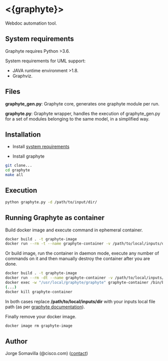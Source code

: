 # <{graphyte}>
Webdoc automation tool.

## System requirements

Graphyte requires Python >3.6.

System requirements for UML support:
- JAVA runtime environment >1.8.
- Graphviz.

## Files

**graphyte_gen.py**: Graphyte core, generates one graphyte module per run.

**graphyte.py**: Graphyte wrapper, handles the execution of graphyte_gen.py for a set of modules belonging to the same model, in a simplified way.


## Installation

- Install [system requirements](##-Pre-requirements)

- Install graphyte
``` bash
git clone...
cd graphyte
make all
```

## Execution

``` bash
python graphyte.py -d /path/to/input/dir/
```

## Running Graphyte as container

Build docker image and execute command in ephemeral container.

```bash
docker build . -t graphyte-image
docker run --rm -t --name graphyte-container -v /path/to/local/inputs/dir:/inputs graphyte-image /bin/bash -c "cd /usr/local/graphyte/graphyte; python graphyte.py -d /inputs"
```

Or build image, run the container in daemon mode, execute any number of commands on it and then manually destroy the container after you are done.

```bash
docker build . -t graphyte-image
docker run --rm -dt --name graphyte-container -v /path/to/local/inputs/dir:/inputs graphyte-image
docker exec -w "/usr/local/graphyte/graphyte" graphyte-container /bin/bash -c "python graphyte.py -d /inputs"
(...)
docker kill graphyte-container
```

In both cases replace **/path/to/local/inputs/dir** with your inputs local file path (as per [graphyte documentation](https://ciscodevnet.github.io/graphyte/usage/)).

Finally remove your docker image.

``` bash
docker image rm graphyte-image
```

## Author
Jorge Somavilla (@cisco.com) ([contact](https://www.linkedin.com/in/jsomav/))
